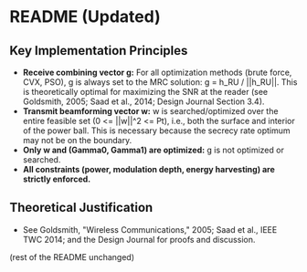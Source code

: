 # README (Updated)

## Key Implementation Principles
- **Receive combining vector g:** For all optimization methods (brute force, CVX, PSO), g is always set to the MRC solution: g = h_RU / ||h_RU||. This is theoretically optimal for maximizing the SNR at the reader (see Goldsmith, 2005; Saad et al., 2014; Design Journal Section 3.4).
- **Transmit beamforming vector w:** w is searched/optimized over the entire feasible set (0 <= ||w||^2 <= Pt), i.e., both the surface and interior of the power ball. This is necessary because the secrecy rate optimum may not be on the boundary.
- **Only w and (Gamma0, Gamma1) are optimized:** g is not optimized or searched.
- **All constraints (power, modulation depth, energy harvesting) are strictly enforced.**

## Theoretical Justification
- See Goldsmith, "Wireless Communications," 2005; Saad et al., IEEE TWC 2014; and the Design Journal for proofs and discussion.

(rest of the README unchanged) 
